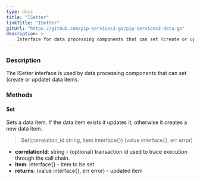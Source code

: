 ```yaml
---
type: docs
title: "ISetter"
linkTitle: "ISetter"
gitUrl: "https://github.com/pip-services3-go/pip-services3-data-go"
description: >
    Interface for data processing components that can set (create or update) data items.
---
```


### Description

The ISetter interface is used by data processing components that can set (create or update) data items.

### Methods

#### Set
Sets a data item. If the data item exists it updates it, otherwise it creates a new data item.

> Set(correlation_id string, item interface{}) (value interface{}, err error)

- **correlationId**: string - (optional) transaction id used to trace execution through the call chain.
- **item**: interface{} - item to be set.
- **returns**: (value interface{}, err error) - updated item

